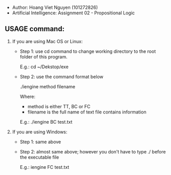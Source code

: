 * Author: Hoang Viet Nguyen (101272826)
* Artificial Intelligence: Assignment 02 - Propositional Logic

USAGE command:
--------------

1) If you are using Mac OS or Linux:

    + Step 1: use cd command to change working directory to the root folder of this program.

        E.g.: cd ~/Dekstop/exe

    + Step 2: use the command format below

        ./iengine method filename

        Where:
        - method is either TT, BC or FC
        - filename is the full name of text file contains information

        E.g.: ./iengine BC test.txt


2) If you are using Windows:

    + Step 1: same above
    + Step 2: almost same above; however you don't have to type ./ before the executable file

        E.g.: iengine FC test.txt
